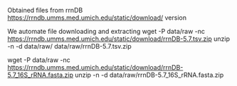 Obtained files from rrnDB https://rrndb.umms.med.umich.edu/static/download/
version

We automate file downloading and extracting
wget -P data/raw -nc https://rrndb.umms.med.umich.edu/static/download/rrnDB-5.7.tsv.zip 
unzip -n -d data/raw/ data/raw/rrnDB-5.7.tsv.zip

wget -P data/raw -nc https://rrndb.umms.med.umich.edu/static/download/rrnDB-5.7_16S_rRNA.fasta.zip
unzip -n -d data/raw/rrnDB-5.7_16S_rRNA.fasta.zip
